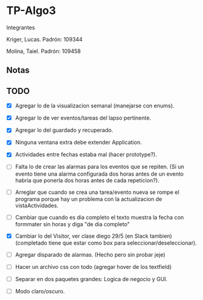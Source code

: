 # TP-Algo3

Integrantes
  
Kriger, Lucas. Padrón: 109344

Molina, Taiel. Padrón: 109458

## Notas

## TODO


- [X] Agregar lo de la visualizacion semanal (manejarse con enums).
- [X] Agregar lo de ver eventos/tareas del lapso pertinente.
- [X] Agregar lo del guardado y recuperado.
- [X] Ninguna ventana extra debe extender Application.
- [X] Actividades entre fechas estaba mal (hacer prototype?).
- [ ] Falta lo de crear las alarmas para los eventos que se repiten. (Si un evento tiene una alarma configurada dos horas antes de un evento habria que ponerla dos 
horas antes de cada repeticion?).
- [ ] Arreglar que cuando se crea una tarea/evento nueva se rompe el programa porque hay un problema con la actualizacion de vistaActividades.
- [ ] Cambiar que cuando es dia completo el texto muestra la fecha con formmater sin horas y diga "de dia completo"
- [X] Cambiar lo del Visitor, ver clase diego 29/5 (en Slack tambien) (completado tiene que estar como box para seleccionar/deseleccionar).
- [ ] Agregar disparado de alarmas. (Hecho pero sin probar jeje)
- [ ] Hacer un archivo css con todo (agregar hover de los textfield)
- [ ] Separar en dos paquetes grandes: Logica de negocio y GUI.
- [ ] Modo claro/oscuro.
 
